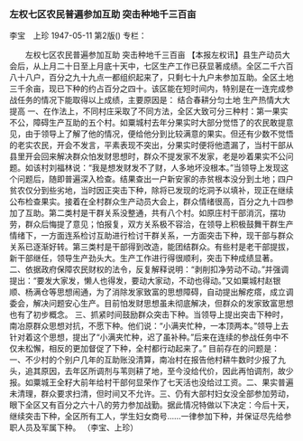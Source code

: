 ### 左权七区农民普遍参加互助  突击种地千三百亩
李宝　上珍
1947-05-11
第2版()
专栏：

　　左权七区农民普遍参加互助
    突击种地千三百亩
    【本报左权讯】县生产动员大会后，从上月二十日至上月底十天中，七区生产工作已获显著成绩。全区二千六百八十八户，百分之九十九点一都组织起来了，只剩七十九户未参加互助。全区土地三千余亩，现已下种的约占百分之四十。该区能在短时间内，特别是在一连完成参战任务的情况下能取得以上成绩，主要原因是：
    结合春耕分匀土地  生产热情大大提高
    一、在作法上，不同村庄采取了不同方法，全区大致可分三种村：第一果实不公，障碍生产互助的五个村。如粟城村去年分果实时大部分觉悟了的农民敢提意见，由于领导上了解了他的情况，便给他分到比较满意的果实。但还有少数不觉悟的老实农民，开会不发言，平素表现不突出，分果实时便将他遗漏了，当村干部从县里开会回来解决群众怕发财思想时，群众不提发家不发家，老是吵着果实不公问题。如该村刘福林说：“我是想发财发不了财，人多地坏没根本。”当领导上发现这个问题后，随即普遍深入检查。结果查出一户新安家的赤贫根本没分到土地；四户贫农仅分到些劣地，当时因正突击下种，除将已发现的圪洞予以填补，现正在继续公布检查果实。接着在全村群众生产动员大会上，群众情绪很高，百分之九十四参加了互助。第二类村是干群关系没整通，共有八个村。如原庄村干部消沉，摆功劳，群众后悔提了意见；怕报复，双方关系极不容洽，在领导上积极鼓舞干群生产情绪下，一方面连系检讨互助进行检讨干群关系，一方面突击下种，现干部与群众关系已逐渐好转。第三类村是干部得到改造，能团结群众。有些村是老干部提拔，新干部继任，领导生产劲头大。生产工作进行得很顺利，突击下种成绩显著。
    二、依据政府保障农民财权的法令，反复解释说明：“剥削扣净劳动不动。”并强调提出：“要发大家发，懒人也得发，要动大家动，不动也得动。”又如粟城村赵银顺、杨满仓等思想闹通，为了消除发家致富的思想障碍，自动提出解疙瘩，成立调委会，解决问题安心生产。目前怕发财思想虽未彻底解决，但群众的发家致富思想也有了初步概念。
    三、抓紧时间鼓励群众突击下种。当领导上提出突击下种时，南冶原群众思想对抗，不愿下种。他们说：“小满夹忙种，一本顶两本。”领导上去针对着这个思想，提出了“小满夹忙种，迟了虽补种。”后来在连续的参战任务中不仅未松懈，相反的更加督促了下种，全村都行动起来了。”
    目前存在的问题是：一、不少村的个别户几年的互助账没清算，南冶村在报告他村耕牛数时少报了九头，追其原因，去年区所调剂与苇则耕了地，至今没给代价，因此再怕调剂，故少报。如粟城王全籽大前年给村干部何显荣作了七天活也没给过工资。二、果实普遍未清理，群众要求扫清，但时间又不允许。三、仍有大部村妇女没全部参加劳动，眼下全区又有百分之六十八的劳力参加战勤。据此情况特做以下决定：今后十天，继续突击下种，全区所有工人，学生妇女商号……一律参加下种，并保证尽先给参职人员及军属下种。
                                  （李宝、上珍）
